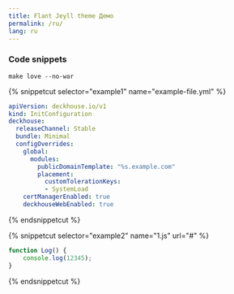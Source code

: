 ```yaml
---
title: Flant Jeyll theme Демо 
permalink: /ru/
lang: ru
---
```


### Code snippets

```shell
make love --no-war
```

{% snippetcut selector="example1" name="example-file.yml"  %}
```yaml
apiVersion: deckhouse.io/v1
kind: InitConfiguration
deckhouse:
  releaseChannel: Stable
  bundle: Minimal
  configOverrides:
    global:
      modules:
        publicDomainTemplate: "%s.example.com"
        placement:
          customTolerationKeys:
          - SystemLoad
    certManagerEnabled: true
    deckhouseWebEnabled: true
```
{% endsnippetcut %}

{% snippetcut selector="example2" name="1.js" url="#" %}
```javascript
function Log() {
    console.log(12345);
}
```
{% endsnippetcut %}
